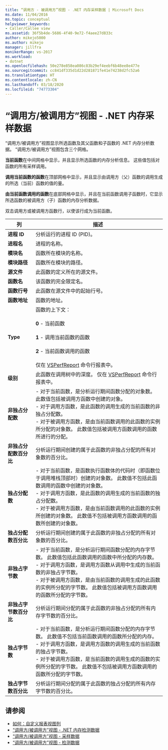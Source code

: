 ```yaml
---
title: “调用方 - 被调用方”视图 - .NET 内存采样数据 | Microsoft Docs
ms.date: 11/04/2016
ms.topic: conceptual
helpviewer_keywords:
- Caller/Callee view
ms.assetid: 36f5b4de-5686-4f40-9e72-f4aee27d833c
author: mikejo5000
ms.author: mikejo
manager: jillfra
monikerRange: vs-2017
ms.workload:
- dotnet
ms.openlocfilehash: 50e278e858ea086c83b29ef4eebf6b48ee8e477e
ms.sourcegitcommit: cc841df335d1d22d281871fe41e74238d2fc52a6
ms.translationtype: HT
ms.contentlocale: zh-CN
ms.lasthandoff: 03/18/2020
ms.locfileid: "74773304"
---
```

# <a name="callercallee-view---net-memory-sampling-data"></a>“调用方/被调用方”视图 - .NET 内存采样数据
“调用方/被调用方”视图显示所选函数及其父函数和子函数的 .NET 内存分析数据。 “调用方/被调用方”视图包含三个网格。

 **当前函数**在中间网格中显示，并且显示所选函数的内存分析信息。 这些值包括对函数的所有采样调用。

 **调用当前函数的函数**在顶部网格中显示，并且显示由调用方（父）函数的调用生成的所选（当前）函数的值的量。

 **由当前函数调用的函数**在底部网格中显示，并且在当前函数调用子函数时，它显示所选函数的被调用方（子）函数的内存分析数据。

 双击调用方或被调用方函数行，以使该行成为当前函数。

|列|描述|
|------------|-----------------|
|**进程 ID**|分析运行的进程 ID (PID)。|
|**进程名**|进程的名称。|
|**模块名**|函数所在模块的名称。|
|**模块路径**|函数所在模块的路径。|
|**源文件**|此函数的定义所在的源文件。|
|**函数名**|该函数的完全限定名。|
|**函数行号**|此函数在源文件中的起始行号。|
|**函数地址**|函数的地址。|
|**Type**|函数的上下文：<br /><br /> **0** - 当前函数<br /><br /> **1** - 调用当前函数的函数<br /><br /> **2** - 当前函数调用的函数<br /><br /> 仅在 [VSPerfReport](../profiling/vsperfreport.md) 命令行报表中。|
|**级别**|此函数在调用树中的深度。 仅在 [VSPerfReport](../profiling/vsperfreport.md) 命令行报表中。|
|**非独占分配数**|-   对于当前函数，是分析运行期间函数分配的对象数。 此数值包括被调用方函数中创建的对象。<br />-   对于调用方函数，是此函数的调用生成的当前函数的非独占分配数。<br />-   对于被调用方函数，是由当前函数调用的此函数的实例所分配的对象数。 此数值包括被调用方函数调用的函数所进行的分配。|
|**非独占分配数百分比**|分析运行期间创建的属于此函数的非独占分配的所有对象数的百分比。|
|**独占分配数**|-   对于当前函数，是函数执行函数体的代码时（即函数位于调用堆栈顶部时）创建的对象数。 此数值不包括此函数调用的函数中创建的对象数。<br />-   对于调用方函数，是此函数的调用生成的当前函数的独占分配数。<br />-   对于被调用方函数，是由当前函数调用的此函数的实例所创建的对象数。 此数值不包括被调用方函数调用的函数所创建的对象数。|
|**独占分配数百分比**|分析运行期间创建的属于此函数的非独占分配的所有对象数的百分比。|
|**非独占字节数**|-   对于当前函数，是分析运行期间函数分配的内存字节数。 此数值包括此函数调用的函数中所分配的内存数。<br />-   对于调用方函数，是调用方函数从调用中生成的当前函数的非独占字节数。<br />-   对于被调用方函数，是由当前函数的调用生成的此函数的实例所分配的字节数。 此数值包括被调用方函数调用的函数所分配的字节数。|
|**非独占字节数百分比**|分析运行期间分配的属于此函数的非独占分配的所有内存字节数的百分比。|
|**独占字节数**|-   对于当前函数，是分析运行期间函数分配的内存字节数。 此数值不包括当前函数调用的函数所分配的内存。<br />-   对于调用方函数，是调用方函数的调用生成的当前函数的独占字节数。<br />-   对于被调用方函数，是当前函数的调用生成的函数的实例所分配的字节数。 此数值不包括被调用方函数调用的函数所分配的字节数。|
|**独占字节数百分比**|分析运行期间分配的属于此函数的独占分配的所有内存字节数的百分比。|

## <a name="see-also"></a>请参阅
- [如何：自定义报表视图列](../profiling/how-to-customize-report-view-columns.md)
- [“调用方/被调用方”视图 - .NET 内存检测数据](../profiling/caller-callee-view-net-memory-instrumentation-data.md)
- [“调用方/被调用方”视图 - 采样数据](../profiling/caller-callee-view-sampling-data.md)
- [“调用方/被调用方”视图 - 检测数据](../profiling/caller-callee-view-instrumentation-data.md)
